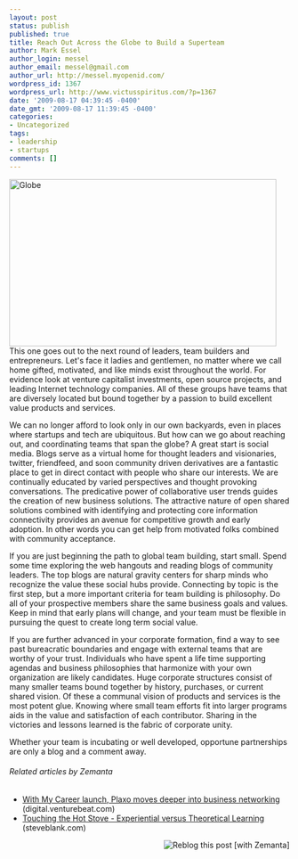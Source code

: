```yaml
---
layout: post
status: publish
published: true
title: Reach Out Across the Globe to Build a Superteam
author: Mark Essel
author_login: messel
author_email: messel@gmail.com
author_url: http://messel.myopenid.com/
wordpress_id: 1367
wordpress_url: http://www.victusspiritus.com/?p=1367
date: '2009-08-17 04:39:45 -0400'
date_gmt: '2009-08-17 11:39:45 -0400'
categories:
- Uncategorized
tags:
- leadership
- startups
comments: []
---
```

<p><a href="http://www.flickr.com/photos/churkinms/"><img class="aligncenter size-full wp-image-1376" title="Globe" src="{{ site.url }}/assets/2009/08/Globe.jpg" alt="Globe" width="480" height="300" /></a>This one goes out to the next round of leaders, team builders and entrepreneurs. Let's face it ladies and gentlemen, no matter where we call home gifted, motivated, and like minds exist throughout the world. For evidence look at venture capitalist investments, open source projects, and leading Internet technology companies. All of these groups have teams that are diversely located but bound together by a passion to build excellent value products and services.</p>
<p>We can no longer afford to look only in our own backyards, even in places where startups and tech are ubiquitous. But how can we go about reaching out, and coordinating teams that span the globe? A great start is social media. Blogs serve as a virtual home for thought leaders and visionaries, twitter, friendfeed, and soon community driven derivatives are a fantastic place to get in direct contact with people who share our interests. We are continually educated by varied perspectives and thought provoking conversations. The predicative power of collaborative user trends guides the creation of new business solutions. The attractive nature of open shared solutions combined with identifying and protecting core information connectivity  provides an avenue for competitive growth and early adoption. In other words you can get help from motivated folks combined with community acceptance.</p>
<p>If you are just beginning the path to global team building, start small. Spend some time exploring the web hangouts and reading blogs of community leaders. The top blogs are natural gravity centers for sharp minds who recognize the value these social hubs provide. Connecting by topic is the first step, but a more important criteria for team building is philosophy. Do all of your prospective members share the same business goals and values. Keep in mind that early plans will change, and your team must be flexible in pursuing the quest to create long term social value.</p>
<p>If you are further advanced in your corporate formation, find a way to see past bureacratic boundaries and engage with external teams that are worthy of your trust. Individuals who have spent a life time supporting agendas and business philosophies that harmonize with your own organization are likely candidates. Huge corporate structures consist of many smaller teams bound together by history, purchases, or current shared vision. Of these a communal vision of products and services is the most potent glue. Knowing where small team efforts fit into larger programs aids in the value and satisfaction of each contributor. Sharing in the victories and lessons learned is the fabric of corporate unity.</p>
<p>Whether your team is incubating or well  developed, opportune partnerships are only a blog and a comment away.</p>
<h6 class="zemanta-related-title" style="font-size: 1em;">Related articles by Zemanta</h6>
<ul class="zemanta-article-ul">
<li class="zemanta-article-ul-li"><a href="http://digital.venturebeat.com/2009/07/22/with-my-career-launch-plaxo-moves-deeper-into-business-networking/">With My Career launch, Plaxo moves deeper into business networking</a> (digital.venturebeat.com)</li>
<li class="zemanta-article-ul-li"><a href="http://steveblank.com/2009/08/13/touching-the-hot-stove-experiential-versus-theoretical-learning/">Touching the Hot Stove - Experiential versus Theoretical Learning</a> (steveblank.com)</li>
</ul>
<div class="zemanta-pixie" style="margin-top: 10px; height: 15px;"><a class="zemanta-pixie-a" title="Reblog this post [with Zemanta]" href="http://reblog.zemanta.com/zemified/34bf283e-ac89-4b90-a1bc-19b15ef1c954/"><img class="zemanta-pixie-img" style="border: none; float: right;" src="http://img.zemanta.com/reblog_e.png?x-id=34bf283e-ac89-4b90-a1bc-19b15ef1c954" alt="Reblog this post [with Zemanta]" /></a><span class="zem-script more-related pretty-attribution"><script src="http://static.zemanta.com/readside/loader.js" type="text/javascript"></script></span></div>
